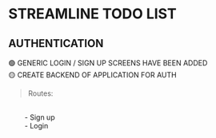 # STREAMLINE TODO LIST

## AUTHENTICATION

🟢 GENERIC LOGIN / SIGN UP SCREENS HAVE BEEN ADDED <br />
🟡 CREATE BACKEND OF APPLICATION FOR AUTH

  > Routes:
  <br />
  &ensp;&thinsp;&ensp;&thinsp;&ensp;&thinsp; - Sign up
  <br />
  &ensp;&thinsp;&ensp;&thinsp;&ensp;&thinsp; - Login

